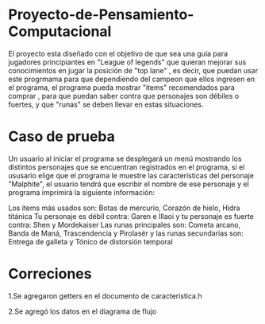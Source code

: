 # Proyecto-de-Pensamiento-Computacional
El proyecto esta diseñado con el objetivo de que sea una guía para jugadores principiantes en "League of legends" que quieran mejorar sus conocimientos en jugar la posición de "top lane" , es decir, que puedan usar este progrmama para que dependiendo del campeon que ellos ingresen en el programa, el programa pueda mostrar "items" recomendados para comprar , para que puedan saber contra que personajes son débiles o fuertes, y que "runas" se deben llevar en estas situaciones.  

# Caso de prueba
Un usuario al iniciar el programa se desplegará un menú mostrando los distintos personajes que se encuentran registrados en el programa, si el ususario elige que el programa le muestre las características del personaje "Malphite", el usuario tendrá que escribir el nombre de ese personaje y el programa imprimirá la siguiente información:

Los items más usados son: Botas de mercurio, Corazón de hielo, Hidra titánica
Tu personaje es débil contra: Garen e Illaoi y tu personaje es fuerte contra: Shen y Mordekaiser
Las runas principales son: Cometa arcano, Banda de Maná, Trascendencia y Pirolasér y las runas secundarias son: Entrega de galleta y Tónico de distorsión temporal


# Correciones
1.Se agregaron getters en el documento de caracteristica.h

2.Se agregó los datos en el diagrama de flujo
